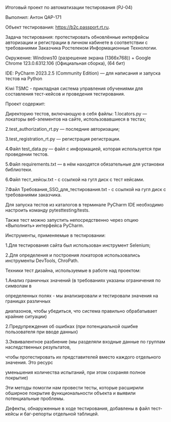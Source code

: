 Итоговый проект по автоматизации тестирования (PJ-04)

Выполнил: Антон QAP-171

Объект тестирования: https://b2c.passport.rt.ru.

Задача тестирования: протестировать обновлённые интерфейсы авторизации и регистрации в личном кабинете в соответствии с требованиями Заказчика Ростелеком Информационные Технологии.

Окружение: Windows10 (разрешение экрана (1366x768)) + Google Chrome 123.0.6312.106 (Официальная сборка), (64 бит)

IDE: PyCharm 2023.2.5 (Community Edition) — для написания и запуска тестов на Python

Kiwi TSMC - прикладная система управления обучениями для составления тест-кейсов и проведения тестирования.

Проект содержит:

Директорию тестов, включающую в себя файлы: 1.locators.py — локаторы веб-элементов на сайте, использовавшиеся в тестах;

2.test_authorization_rt.py — последние авторизации;

3.test_registration_rt.py — регистрация регистрации.

4.Файл test_data.py — файл с информацией, которая используется при проведении тестов.

5.Файл requirements.txt — в нём находятся обязательные для установки библиотеки.

6.Файл тест_кейсы.txt - с ссылкой на гугл диск с тест кейсами.

7.Файл Требования_SSO_для_тестирования.txt - c ссылкой на гугл диск с требованиями заказчика.

Для запуска тестов из каталогов в терминале PyCharm IDE необходимо настроить команду pytesttesting/tests.

Также тест можно запустить непосредственно через опцию «Выполнить» интерфейса PyCharm.

Инструменты, применяемые в тестировании:

1.Для тестирования сайта был использован инструмент Selenium;

2.Для определения и построения локаторов использовались инструменты DevTools, ChroPath.

Техники тест дизайна, используемые в работе над проектом:

1.Анализ граничных значений (в требованиях указаны ограничения по символам в

определенных полях - мы анализировали и тестировали значения на границах различных

диапазонов, чтобы убедиться, что система правильно обрабатывает крайние ситуации)

2.Предупреждения об ошибках (при потенциальной ошибке пользователя при вводе данных)

3.Эквивалентное разбиение (мы разделяли входные данные по группам наследственных результатов,

чтобы протестировать их представителей вместо каждого отдельного значения. Это ресурс

уменьшения количества испытаний, при этом сохраняя полное покрытие)

Эти методы помогли нам провести тесты, которые расширили обширное покрытие функциональности объекта и выявили потенциальные проблемы.

Дефекты, обнаруженные в ходе тестирования, добавлены в файл тест-кейсы и баг-репорты отдельной таблицей.
